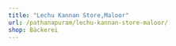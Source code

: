 ```yaml
---
title: "Lechu Kannan Store,Maloor"
url: /pathanapuram/lechu-kannan-store-maloor/
shop: Bäckerei
---
```

